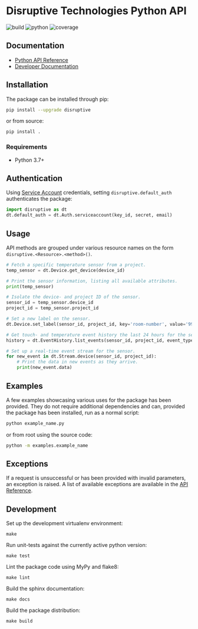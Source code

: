 # Disruptive Technologies Python API

![build](https://github.com/disruptive-technologies/disruptive-python/actions/workflows/build.yml/badge.svg)
![python](https://img.shields.io/badge/python-3.7%2C%203.8%2C%203.9-blue)
![coverage](https://img.shields.io/badge/coverage-77%25-green)

## Documentation

- [Python API Reference](https://developer.disruptive-technologies.com/api/libraries/python/)
- [Developer Documentation](https://developer.disruptive-technologies.com/docs/)

## Installation

The package can be installed through pip:

```sh
pip install --upgrade disruptive
```

or from source:

```sh
pip install .
```

### Requirements

- Python 3.7+

## Authentication

Using [Service Account](https://developer.disruptive-technologies.com/docs/service-accounts/introduction-to-service-accounts) credentials, setting `disruptive.default_auth` authenticates the package:

```python
import disruptive as dt
dt.default_auth = dt.Auth.serviceaccount(key_id, secret, email)
```

## Usage

API methods are grouped under various resource names on the form `disruptive.<Resource>.<method>()`.

```python
# Fetch a specific temperature sensor from a project.
temp_sensor = dt.Device.get_device(device_id)

# Print the sensor information, listing all available attributes.
print(temp_sensor)

# Isolate the device- and project ID of the sensor.
sensor_id = temp_sensor.device_id
project_id = temp_sensor.project_id

# Set a new label on the sensor.
dt.Device.set_label(sensor_id, project_id, key='room-number', value='99')

# Get touch- and temperature event history the last 24 hours for the sensor.
history = dt.EventHistory.list_events(sensor_id, project_id, event_types=['touch', 'temperature'])

# Set up a real-time event stream for the sensor.
for new_event in dt.Stream.device(sensor_id, project_id):
    # Print the data in new events as they arrive.
    print(new_event.data)
```

## Examples
A few examples showcasing various uses for the package has been provided. They do not require additional dependencies and can, provided the package has been installed, run as a normal script:
```sh
python example_name.py
```
or from root using the source code:
```sh
python -m examples.example_name
```

## Exceptions
If a request is unsuccessful or has been provided with invalid parameters, an exception is raised. A list of available exceptions are available in the [API Reference](https://developer.disruptive-technologies.com/api/libraries/python/).

## Development

Set up the development virtualenv environment:
```
make
```

Run unit-tests against the currently active python version:
```
make test
```

Lint the package code using MyPy and flake8:
```
make lint
```

Build the sphinx documentation:
```
make docs
```

Build the package distribution:
```
make build
```
